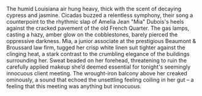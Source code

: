 The humid Louisiana air hung heavy, thick with the scent of decaying cypress and jasmine.  Cicadas buzzed a relentless symphony, their song a counterpoint to the rhythmic slap of Amelia Jean "Mia" Dubois's heels against the cracked pavement of the old French Quarter.  The gas lamps, casting a hazy, amber glow on the cobblestones, barely pierced the oppressive darkness.  Mia, a junior associate at the prestigious Beaumont & Broussard law firm, tugged her crisp white linen suit tighter against the clinging heat, a stark contrast to the crumbling elegance of the buildings surrounding her.  Sweat beaded on her forehead, threatening to ruin the carefully applied makeup she’d deemed essential for tonight's seemingly innocuous client meeting.  The wrought-iron balcony above her creaked ominously, a sound that echoed the unsettling feeling coiling in her gut – a feeling that this meeting was anything but innocuous.
